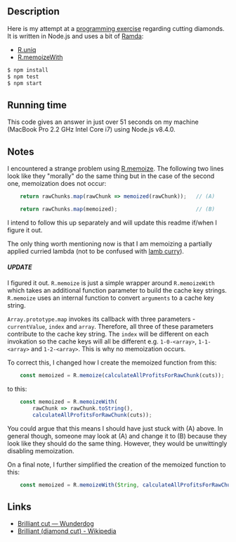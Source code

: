 ## Description

Here is my attempt at a [programming exercise](http://wunder.dog/brilliant-cut) regarding cutting diamonds.
It is written in Node.js and uses a bit of [Ramda](http://ramdajs.com/):

* [R.uniq](http://ramdajs.com/docs/#uniq)
* [R.memoizeWith](http://ramdajs.com/docs/#memoizeWith)

```sh
$ npm install
$ npm test
$ npm start
```

## Running time

This code gives an answer in just over 51 seconds on my machine (MacBook Pro 2.2 GHz Intel Core i7) using Node.js v8.4.0.

## Notes

I encountered a strange problem using [R.memoize](http://ramdajs.com/docs/#memoize).
The following two lines look like they "morally" do the same thing but in the case
of the second one, memoization does not occur:

```js
    return rawChunks.map(rawChunk => memoized(rawChunk));   // (A)
```

```js
    return rawChunks.map(memoized);                         // (B)
```

I intend to follow this up separately and will update this readme if/when I figure it out.

The only thing worth mentioning now is that I am memoizing a partially applied curried lambda
(not to be confused with [lamb curry](https://www.bbcgoodfood.com/recipes/home-style-lamb-curry)).

#### *UPDATE*

I figured it out. `R.memoize` is just a simple wrapper around `R.memoizeWith` which takes an additional function parameter to build the cache key strings. `R.memoize` uses an internal function to convert `arguments` to a cache key string.

`Array.prototype.map` invokes its callback with three parameters - `currentValue`, `index` and `array`. Therefore, all three of these parameters contribute to the cache key string. The `index` will be different on each invokation so the cache keys will all be different e.g. `1-0-<array>`, `1-1-<array>` and `1-2-<array>`. This is why no memoization occurs.

To correct this, I changed how I create the memoized function from this:

```js
    const memoized = R.memoize(calculateAllProfitsForRawChunk(cuts));
```

to this:

```js
    const memoized = R.memoizeWith(
        rawChunk => rawChunk.toString(),
        calculateAllProfitsForRawChunk(cuts));
```

You could argue that this means I should have just stuck with (A) above. In general though,
someone may look at (A) and change it to (B) because they look like they should do the same
thing. However, they would be unwittingly disabling memoization.

On a final note, I further simplified the creation of the memoized function to this:

```js
    const memoized = R.memoizeWith(String, calculateAllProfitsForRawChunk(cuts));
```

## Links

* [Brilliant cut — Wunderdog](http://wunder.dog/brilliant-cut)
* [Brilliant (diamond cut) - Wikipedia](https://en.wikipedia.org/wiki/Brilliant_(diamond_cut))
